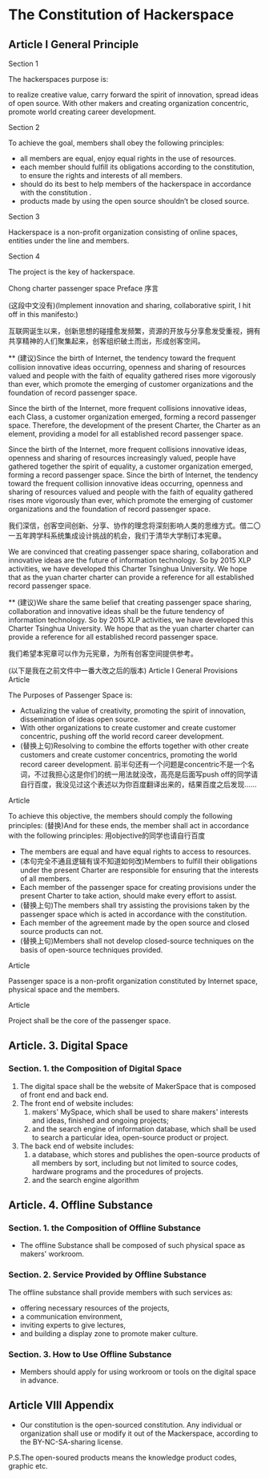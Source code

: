 

# The Constitution of Hackerspace

## Article I General Principle

Section 1

The hackerspaces purpose is:

to realize creative value, carry forward the spirit of innovation, spread ideas of open source. With other makers and creating organization concentric, promote world creating career development.

Section 2

To achieve the goal, members shall obey the following principles:
- all members are equal, enjoy equal rights in the use of resources.
- each member should fulfill its obligations according to the constitution, to ensure the rights and interests of all members.
- should do its best to help members of the hackerspace in accordance with the constitution .
- products made by using the open source shouldn’t be closed source.

Section 3

Hackerspace is a non-profit organization consisting of online spaces, entities under the line and members.

Section 4

The project is the key of hackerspace.

Chong charter passenger space
Preface
序言

(这段中文没有)(Implement innovation and sharing, collaborative spirit, I hit off in this manifesto:)

互联网诞生以来，创新思想的碰撞愈发频繁，资源的开放与分享愈发受重视，拥有共享精神的人们聚集起来，创客组织破土而出，形成创客空间。

** (建议)Since the birth of Internet, the tendency toward the frequent collision innovative ideas occurring, openness and sharing of resources valued and people with the faith of equality gathered rises more vigorously than ever, which promote the emerging of customer organizations and the foundation of record passenger space.

Since the birth of the Internet, more frequent collisions innovative ideas, each
Class, a customer organization emerged, forming a record passenger space.
Therefore, the development of the present Charter, the Charter as an element, providing a model for all established record passenger space.

Since the birth of the Internet, more frequent collisions innovative ideas, openness and sharing of resources increasingly valued, people have gathered together the spirit of equality, a customer organization emerged, forming a record passenger space.
Since the birth of Internet, the tendency toward the frequent collision innovative ideas occurring, openness and sharing of resources valued and people with the faith of equality gathered rises more vigorously than ever, which promote the emerging of customer organizations and the foundation of record passenger space.

我们深信，创客空间创新、分享、协作的理念将深刻影响人类的思维方式。借二〇一五年跨学科系统集成设计挑战的机会，我们于清华大学制订本宪章。

We are convinced that creating passenger space sharing, collaboration and innovative ideas are the future of information technology. So by 2015 XLP activities, we have developed this Charter Tsinghua University. We hope that as the yuan charter charter can provide a reference for all established record passenger space.

** (建议)We share the same belief that creating passenger space sharing, collaboration and innovative ideas shall be the future tendency of information technology. So by 2015 XLP activities, we have developed this Charter Tsinghua University. We hope that as the yuan charter charter can provide a reference for all established record passenger space.

我们希望本宪章可以作为元宪章，为所有创客空间提供参考。

(以下是我在之前文件中一番大改之后的版本)
Article I General Provisions
Article

The Purposes of Passenger Space is:
- Actualizing the value of creativity, promoting the spirit of innovation, dissemination of ideas open source.
- With other organizations to create customer and create customer concentric, pushing off the world record career development.
- (替换上句)Resolving to combine the efforts together with other create customers and create customer concentrics, promoting the world record career development.
前半句还有一个问题是concentric不是一个名词，不过我担心这是你们的统一用法就没改，高亮是后面写push off的同学请自行百度，我没见过这个表述以为你百度翻译出来的，结果百度之后发现……

Article

To achieve this objective, the members should comply the following principles:
(替换)And for these ends, the member shall act in accordance with the following principles:
用objective的同学也请自行百度
- The members are equal and have equal rights to access to resources.
- (本句完全不通且逻辑有误不知道如何改)Members to fulfill their obligations under the present Charter are responsible for ensuring that the interests of all members.
- Each member of the passenger space for creating provisions under the present Charter to take action, should make every effort to assist.
- (替换上句)The members shall try assisting the provisions taken by the passenger space which is acted in accordance with the constitution.
- Each member of the agreement made by the open source and closed source products can not.
- (替换上句)Members shall not develop closed-source techniques on the basis of open-source techniques provided.

Article

Passenger space is a non-profit organization constituted by Internet space, physical space and the members.

Article

Project shall be the core of the passenger space.


## Article. 3. Digital Space
### Section. 1. the Composition of Digital Space
1. The digital space shall be the website of MakerSpace that is composed of front end and back end.
2. The front end of website includes:
    1. makers' MySpace, which shall be used to share makers' interests and ideas, finished and ongoing projects;
    2. and the search engine of information database, which shall be used to search a particular idea,  open-source product or project.
3. The back end of website includes:
    1. a database, which stores and publishes the open-source products of all members by sort, including but not limited to source codes, hardware programs and the procedures of projects.
    2. and the search engine algorithm

## Article. 4. Offline Substance
### Section. 1. the Composition of Offline Substance
- The offline Substance shall be composed of such physical space as makers' workroom.
### Section. 2. Service Provided by Offline Substance
The offline substance shall provide members with such services as: 
- offering necessary resources of the projects,
- a communication environment,
- inviting experts to give lectures, 
- and building a display zone to promote maker culture.

### Section. 3. How to Use Offline Substance 
- Members should apply for using workroom or tools on the digital space in advance. 

## Article VIII Appendix
- Our constitution is the open-sourced constitution. Any individual or organization shall use or modify it out of the Mackerspace, according to the BY-NC-SA-sharing license.

P.S.The open-soured products means the knowledge product codes, graphic etc.